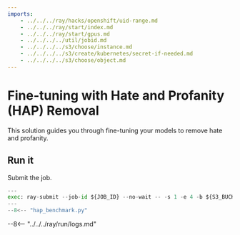 ```yaml
---
imports:
    - ../../../ray/hacks/openshift/uid-range.md
    - ../../../ray/start/index.md
    - ../../../ray/start/gpus.md
    - ../../../../util/jobid.md
    - ../../../../s3/choose/instance.md
    - ../../../../s3/create/kubernetes/secret-if-needed.md
    - ../../../../s3/choose/object.md
---
```


# Fine-tuning with Hate and Profanity (HAP) Removal 

This solution guides you through fine-tuning your models to remove
hate and profanity.

## Run it

Submit the job.

```python
---
exec: ray-submit --job-id ${JOB_ID} --no-wait -- -s 1 -e 4 -b ${S3_BUCKET} -d ${S3_OBJECT} -v
---
--8<-- "hap_benchmark.py"
```

--8<-- "../../../ray/run/logs.md"

